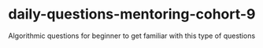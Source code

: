 # daily-questions-mentoring-cohort-9
Algorithmic questions for beginner to get familiar with this type of questions
